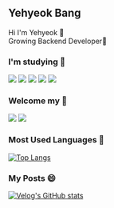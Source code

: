## Yehyeok Bang
 Hi I'm Yehyeok 👋</br>
 Growing Backend Developer🌱
 
<h3>I'm studying 📖</h3>
<div style="display:inline">
<img src="https://img.shields.io/badge/Java-007396?style=for-the-badge&logo=OpenJDK&logoColor=white"/> 
 <img src="https://img.shields.io/badge/Kotlin-7F52FF?style=for-the-badge&logo=kotlin&logoColor=white">  
<img src="https://img.shields.io/badge/spring-6DB33F?style=for-the-badge&logo=spring&logoColor=white"> <img src="https://img.shields.io/badge/springboot-6DB33F?style=for-the-badge&logo=springboot&logoColor=white"> <img src="https://img.shields.io/badge/mysql-4479A1?style=for-the-badge&logo=mysql&logoColor=white"> <br />
</div>

<h3>Welcome my 🙌</h3>
<a href="https://velog.io/@hyeok_1212" target="_blank"><img src="https://img.shields.io/badge/velog-99FFCC?style=for-the-badge&logo=VELOG&logoColor=003300"/></a>
<a href="mailto:qkddpgur318@gmail.com"><img src="https://img.shields.io/badge/Gmail-D0A9F5?style=for-the-badge&logo=Gmail&logoColor=white&link=mailto:wonjongah@gmail.com"/></a>

<!--<h3>Algorithm ✏️</h3>
 
[![Solved.ac Profile](http://mazassumnida.wtf/api/generate_badge?boj=aksk333)](https://solved.ac/aksk333) -->

<!-- <h3>GitHub stats :seedling:</h3>

![YehyeokBang's GitHub stats](https://github-readme-stats.vercel.app/api?username=YehyeokBang&show_icons=true&theme=gruvbox)
-->
<h3>Most Used Languages 🥇</h3>

[![Top Langs](https://github-readme-stats.vercel.app/api/top-langs/?username=YehyeokBang&layout=compact&theme=dark)](https://github.com/jogilsang/jogilsang)  

<h3>My Posts 😄</h3>

[![Velog's GitHub stats](https://velog-readme-stats.vercel.app/api/list?name=hyeok_1212)](https://velog.io/@hyeok_1212) 
